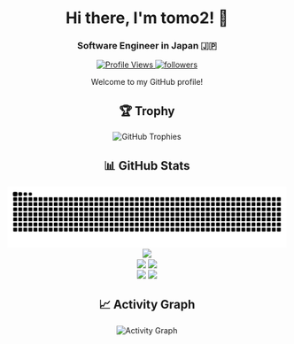 <h1 align="center">Hi there, I'm tomo2! 👋</h1>
<h3 align="center">Software Engineer in Japan 🇯🇵</h3>

<p align="center">
  <a href="https://github.com/tomo2321">
    <img height="20" src="https://komarev.com/ghpvc/?username=tomo2321&label=Profile+views&color=blue&style=flat&abbreviated=true" alt="Profile Views" />
  </a>
  <a href="https://github.com/tomo2321?tab=followers">
    <img height="20" src="https://img.shields.io/github/followers/tomo2321?label=followers&logo=github&color=blue&style=flat" alt="followers" />
  </a>
</p>

<p align="center">Welcome to my GitHub profile!</p>

<h2 align="center">🏆 Trophy</h2>

<div align="center">
  <img src="https://github-profile-trophy.vercel.app/?username=tomo2321&theme=onedarku&no-frame=true" alt="GitHub Trophies" />
</div>

<h2 align="center">📊 GitHub Stats</h2>

<div align="center">
  <img src="https://raw.githubusercontent.com/tomo2321/tomo2321/output/github-contribution-grid-snake.svg" />
  <img src="http://github-profile-summary-cards.vercel.app/api/cards/profile-details?username=tomo2321&theme=gruvbox" />
  <div>
    <img src="http://github-profile-summary-cards.vercel.app/api/cards/repos-per-language?username=tomo2321&theme=gruvbox" />
    <img src="http://github-profile-summary-cards.vercel.app/api/cards/most-commit-language?username=tomo2321&theme=gruvbox" />
  </div>
  <div>
    <img src="http://github-profile-summary-cards.vercel.app/api/cards/stats?username=tomo2321&theme=gruvbox" />
    <img src="http://github-profile-summary-cards.vercel.app/api/cards/productive-time?username=tomo2321&theme=gruvbox&utcOffset=9" />
  </div>

  <!-- <div>
    <img src="https://github-readme-stats.vercel.app/api?username=tomo2321&show_icons=true&theme=radical&hide_border=true" alt="GitHub Stats" />
  </div>
  <div>
    <img src="https://github-readme-stats.vercel.app/api/top-langs/?username=tomo2321&theme=radical&hide_border=true&layout=compact" alt="Top Languages" />
  </div>
  <div>
    <img src="https://github-readme-streak-stats.herokuapp.com/?user=tomo2321&theme=radical&hide_border=true" alt="GitHub Streak" />
  </div> -->
</div>

<h2 align="center">📈 Activity Graph</h2>

<div align="center">
  <img src="https://github-readme-activity-graph.vercel.app/graph?username=tomo2321&theme=react-dark&hide_border=true" alt="Activity Graph" />
</div>
